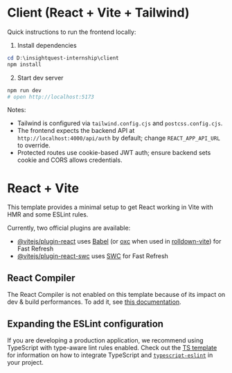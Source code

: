 # Client (React + Vite + Tailwind)

Quick instructions to run the frontend locally:

1. Install dependencies

```powershell
cd D:\insightquest-internship\client
npm install
```

2. Start dev server

```powershell
npm run dev
# open http://localhost:5173
```

Notes:
- Tailwind is configured via `tailwind.config.cjs` and `postcss.config.cjs`.
- The frontend expects the backend API at `http://localhost:4000/api/auth` by default; change `REACT_APP_API_URL` to override.
- Protected routes use cookie-based JWT auth; ensure backend sets cookie and CORS allows credentials.
# React + Vite

This template provides a minimal setup to get React working in Vite with HMR and some ESLint rules.

Currently, two official plugins are available:

- [@vitejs/plugin-react](https://github.com/vitejs/vite-plugin-react/blob/main/packages/plugin-react) uses [Babel](https://babeljs.io/) (or [oxc](https://oxc.rs) when used in [rolldown-vite](https://vite.dev/guide/rolldown)) for Fast Refresh
- [@vitejs/plugin-react-swc](https://github.com/vitejs/vite-plugin-react/blob/main/packages/plugin-react-swc) uses [SWC](https://swc.rs/) for Fast Refresh

## React Compiler

The React Compiler is not enabled on this template because of its impact on dev & build performances. To add it, see [this documentation](https://react.dev/learn/react-compiler/installation).

## Expanding the ESLint configuration

If you are developing a production application, we recommend using TypeScript with type-aware lint rules enabled. Check out the [TS template](https://github.com/vitejs/vite/tree/main/packages/create-vite/template-react-ts) for information on how to integrate TypeScript and [`typescript-eslint`](https://typescript-eslint.io) in your project.
